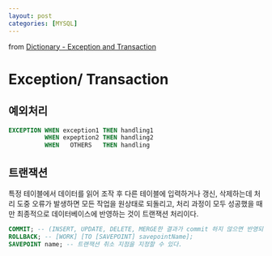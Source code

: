 ```yaml
---
layout: post
categories: [MYSQL]
---
```

from [Dictionary - Exception and Transaction](https://github.com/newkayak12/Dictionary/blob/master/sql/09.Exception_Transaction.md)


# Exception/ Transaction

## 예외처리
```sql
EXCEPTION WHEN exception1 THEN handling1
          WHEN expeption2 THEN handling2
          WHEN   OTHERS   THEN handling
```

## 트랜잭션
특정 테이블에서 데이터를 읽어 조작 후 다른 테이블에 입력하거나 갱신, 삭제하는데 처리 도중 오류가 발생하면 모든 작업을 원상태로 되돌리고, 처리 과정이 모두 성공했을 때만 최종적으로 
데이터베이스에 반영하는 것이 트랜잭션 처리이다. 
```sql
COMMIT; -- (INSERT, UPDATE, DELETE, MERGE한 결과가 commit 하지 않으면 반영되지 않는다.)
ROLLBACK; -- [WORK] [TO [SAVEPOINT] savepointName];
SAVEPOINT name; -- 트랜잭션 취소 지점을 지정할 수 있다.
```